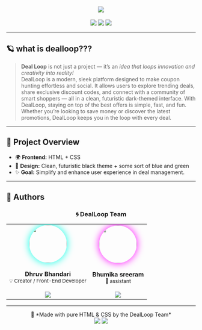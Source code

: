 <!-- ───────────────────────────────────────────────────────────── -->
<!-- 🌟 README.md for Deal Loop | By Dhruv Bhandari & Team 🌟 -->
<!-- ───────────────────────────────────────────────────────────── -->

<h1 align="center">
  <img src="https://readme-typing-svg.herokuapp.com?font=Orbitron&size=35&duration=4000&color=00F7FF&center=true&vCenter=true&width=600&lines=Deal+Loop" />
</h1>

<p align="center">
  <img src="https://img.shields.io/github/license/dhruv11bhandari/dealloop?style=for-the-badge&color=00ffcc" />
  <img src="https://img.shields.io/github/stars/dhruv11bhandari/dealloop?style=for-the-badge&color=00ffcc" />
  <img src="https://img.shields.io/github/forks/dhruv11bhandari/dealloop?style=for-the-badge&color=00ffcc" />
</p>

---

## 🪐 what is dealloop???

> **Deal Loop** is not just a project — it’s an *idea that loops innovation and creativity into reality!*  
> DealLoop is a modern, sleek platform designed to make coupon hunting effortless and social. It allows users to explore trending deals, share exclusive discount codes, and connect with a community of smart shoppers — all in a clean, futuristic dark-themed interface.
With DealLoop, staying on top of the best offers is simple, fast, and fun. Whether you’re looking to save money or discover the latest promotions, DealLoop keeps you in the loop with every deal.


---

## 🧠 Project Overview

- 🌍 **Frontend:** HTML + CSS    
- 🎨 **Design:** Clean, futuristic black theme + some sort of blue and green 
- ✨ **Goal:** Simplify and enhance user experience in deal management.

---
## 👥 Authors  

<div align="center">

### 🌀 DealLoop Team

<table>
  <tr>
    <td align="center">
      <img src="https://via.placeholder.com/100/000000/FFFFFF?text=Dhruv" width="100px" style="border-radius:50%; box-shadow:0 0 20px #00ffe5;">
      <br/><br/>
      <b>Dhruv Bhandari</b><br/>
      <sub>💡 Creator / Front-End Developer</sub><br/><br/>
      <a href="https://github.com/dhruvbhandari2005" target="_blank">
        <img src="https://img.shields.io/badge/GitHub-181717?style=for-the-badge&logo=github&logoColor=white">
      </a>
    </td>
    <td align="center">
      <img src="https://via.placeholder.com/100/000000/FFFFFF?text=Aarav" width="100px" style="border-radius:50%; box-shadow:0 0 20px #ff00ff;">
      <br/><br/>
      <b>Bhumika sreeram</b><br/>
      <sub>🎨 assistant</sub><br/><br/>
      <a href="https://github.com/aarav-codes" target="_blank">
        <img src="https://img.shields.io/badge/GitHub-181717?style=for-the-badge&logo=github&logoColor=white">
      </a>
    </td>
  </tr>
</table>

</div>

---

<div align="center">
🖤 *Made with pure HTML & CSS by the DealLoop Team*  
<br/>
<img src="https://img.shields.io/badge/Theme-Dark-black?style=for-the-badge">
<img src="https://img.shields.io/badge/Open%20Source-💻-brightgreen?style=for-the-badge">
</div>
